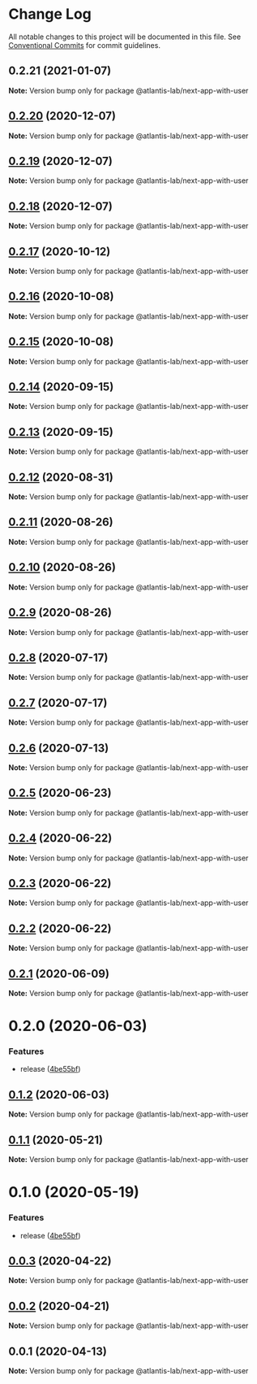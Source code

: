 # Change Log

All notable changes to this project will be documented in this file.
See [Conventional Commits](https://conventionalcommits.org) for commit guidelines.

## 0.2.21 (2021-01-07)

**Note:** Version bump only for package @atlantis-lab/next-app-with-user





## [0.2.20](https://github.com/Atlantis-Lab/nextjs/compare/@atlantis-lab/next-app-with-user@0.2.19...@atlantis-lab/next-app-with-user@0.2.20) (2020-12-07)

**Note:** Version bump only for package @atlantis-lab/next-app-with-user





## [0.2.19](https://github.com/Atlantis-Lab/nextjs/compare/@atlantis-lab/next-app-with-user@0.2.18...@atlantis-lab/next-app-with-user@0.2.19) (2020-12-07)

**Note:** Version bump only for package @atlantis-lab/next-app-with-user





## [0.2.18](https://github.com/Atlantis-Lab/nextjs/compare/@atlantis-lab/next-app-with-user@0.2.17...@atlantis-lab/next-app-with-user@0.2.18) (2020-12-07)

**Note:** Version bump only for package @atlantis-lab/next-app-with-user





## [0.2.17](https://github.com/Atlantis-Lab/nextjs/compare/@atlantis-lab/next-app-with-user@0.2.16...@atlantis-lab/next-app-with-user@0.2.17) (2020-10-12)

**Note:** Version bump only for package @atlantis-lab/next-app-with-user





## [0.2.16](https://github.com/Atlantis-Lab/nextjs/compare/@atlantis-lab/next-app-with-user@0.2.15...@atlantis-lab/next-app-with-user@0.2.16) (2020-10-08)

**Note:** Version bump only for package @atlantis-lab/next-app-with-user





## [0.2.15](https://github.com/Atlantis-Lab/nextjs/compare/@atlantis-lab/next-app-with-user@0.2.14...@atlantis-lab/next-app-with-user@0.2.15) (2020-10-08)

**Note:** Version bump only for package @atlantis-lab/next-app-with-user





## [0.2.14](https://github.com/Atlantis-Lab/nextjs/compare/@atlantis-lab/next-app-with-user@0.2.13...@atlantis-lab/next-app-with-user@0.2.14) (2020-09-15)

**Note:** Version bump only for package @atlantis-lab/next-app-with-user





## [0.2.13](https://github.com/Atlantis-Lab/nextjs/compare/@atlantis-lab/next-app-with-user@0.2.12...@atlantis-lab/next-app-with-user@0.2.13) (2020-09-15)

**Note:** Version bump only for package @atlantis-lab/next-app-with-user





## [0.2.12](https://github.com/Atlantis-Lab/nextjs/compare/@atlantis-lab/next-app-with-user@0.2.11...@atlantis-lab/next-app-with-user@0.2.12) (2020-08-31)

**Note:** Version bump only for package @atlantis-lab/next-app-with-user





## [0.2.11](https://github.com/Atlantis-Lab/nextjs/compare/@atlantis-lab/next-app-with-user@0.2.10...@atlantis-lab/next-app-with-user@0.2.11) (2020-08-26)

**Note:** Version bump only for package @atlantis-lab/next-app-with-user





## [0.2.10](https://github.com/Atlantis-Lab/nextjs/compare/@atlantis-lab/next-app-with-user@0.2.9...@atlantis-lab/next-app-with-user@0.2.10) (2020-08-26)

**Note:** Version bump only for package @atlantis-lab/next-app-with-user





## [0.2.9](https://github.com/Atlantis-Lab/nextjs/compare/@atlantis-lab/next-app-with-user@0.2.8...@atlantis-lab/next-app-with-user@0.2.9) (2020-08-26)

**Note:** Version bump only for package @atlantis-lab/next-app-with-user





## [0.2.8](https://github.com/Atlantis-Lab/nextjs/compare/@atlantis-lab/next-app-with-user@0.2.7...@atlantis-lab/next-app-with-user@0.2.8) (2020-07-17)

**Note:** Version bump only for package @atlantis-lab/next-app-with-user





## [0.2.7](https://github.com/Atlantis-Lab/nextjs/compare/@atlantis-lab/next-app-with-user@0.2.6...@atlantis-lab/next-app-with-user@0.2.7) (2020-07-17)

**Note:** Version bump only for package @atlantis-lab/next-app-with-user





## [0.2.6](https://github.com/Atlantis-Lab/nextjs/compare/@atlantis-lab/next-app-with-user@0.2.5...@atlantis-lab/next-app-with-user@0.2.6) (2020-07-13)

**Note:** Version bump only for package @atlantis-lab/next-app-with-user





## [0.2.5](https://github.com/Atlantis-Lab/nextjs/compare/@atlantis-lab/next-app-with-user@0.2.4...@atlantis-lab/next-app-with-user@0.2.5) (2020-06-23)

**Note:** Version bump only for package @atlantis-lab/next-app-with-user





## [0.2.4](https://github.com/Atlantis-Lab/nextjs/compare/@atlantis-lab/next-app-with-user@0.2.3...@atlantis-lab/next-app-with-user@0.2.4) (2020-06-22)

**Note:** Version bump only for package @atlantis-lab/next-app-with-user





## [0.2.3](https://github.com/Atlantis-Lab/nextjs/compare/@atlantis-lab/next-app-with-user@0.2.2...@atlantis-lab/next-app-with-user@0.2.3) (2020-06-22)

**Note:** Version bump only for package @atlantis-lab/next-app-with-user





## [0.2.2](https://github.com/Atlantis-Lab/nextjs/compare/@atlantis-lab/next-app-with-user@0.2.1...@atlantis-lab/next-app-with-user@0.2.2) (2020-06-22)

**Note:** Version bump only for package @atlantis-lab/next-app-with-user





## [0.2.1](https://github.com/Atlantis-Lab/nextjs/compare/@atlantis-lab/next-app-with-user@0.2.0...@atlantis-lab/next-app-with-user@0.2.1) (2020-06-09)

**Note:** Version bump only for package @atlantis-lab/next-app-with-user





# 0.2.0 (2020-06-03)


### Features

* release ([4be55bf](https://github.com/Atlantis-Lab/nextjs/commit/4be55bf0cb647444d313752e897280b02fdfffc6))





## [0.1.2](https://github.com/Atlantis-Lab/nextjs/compare/@atlantis-lab/next-app-with-user@0.1.1...@atlantis-lab/next-app-with-user@0.1.2) (2020-06-03)

**Note:** Version bump only for package @atlantis-lab/next-app-with-user

## [0.1.1](https://github.com/Atlantis-Lab/next/compare/@atlantis-lab/next-app-with-user@0.1.0...@atlantis-lab/next-app-with-user@0.1.1) (2020-05-21)

**Note:** Version bump only for package @atlantis-lab/next-app-with-user

# 0.1.0 (2020-05-19)

### Features

- release ([4be55bf](https://github.com/Atlantis-Lab/next/commit/4be55bf0cb647444d313752e897280b02fdfffc6))

## [0.0.3](https://github.com/Atlantis-Lab/next/compare/@atlantis-lab/next-app-with-user@0.0.2...@atlantis-lab/next-app-with-user@0.0.3) (2020-04-22)

**Note:** Version bump only for package @atlantis-lab/next-app-with-user

## [0.0.2](https://github.com/Atlantis-Lab/next/compare/@atlantis-lab/next-app-with-user@0.0.1...@atlantis-lab/next-app-with-user@0.0.2) (2020-04-21)

**Note:** Version bump only for package @atlantis-lab/next-app-with-user

## 0.0.1 (2020-04-13)

**Note:** Version bump only for package @atlantis-lab/next-app-with-user
